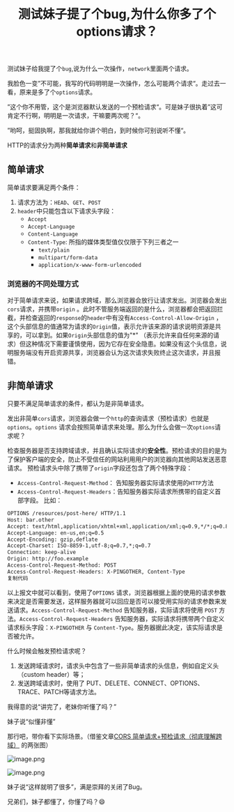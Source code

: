 ﻿---
title: '测试妹子提了个bug,为什么你多了个options请求？'
excerpt: ""
categories:
  - 计算机网络
tags:
  - HTTP
---

测试妹子给我提了个`bug`,说为什么一次操作，`network`里面两个请求。

我脸色一变”不可能，我写的代码明明是一次操作，怎么可能两个请求“。走过去一看，原来是多了个`options`请求。

”这个你不用管，这个是浏览器默认发送的一个预检请求“。可是妹子很执着”这可肯定不行啊，明明是一次请求，干嘛要两次呢？“。

”哟呵，挺固执啊，那我就给你讲个明白，到时候你可别说听不懂“。

HTTP的请求分为两种**简单请求**和**非简单请求**

## 简单请求

简单请求要满足两个条件：

1. 请求方法为：`HEAD`、`GET`、`POST`
2. `header`中只能包含以下请求头字段：
    * `Accept`
    * `Accept-Language`
    * `Content-Language`
    * `Content-Type`: 所指的媒体类型值仅仅限于下列三者之一
        * `text/plain`
        * `multipart/form-data`
        * `application/x-www-form-urlencoded`

### 浏览器的不同处理方式

对于简单请求来说，如果请求跨域，那么浏览器会放行让请求发出。浏览器会发出`cors`请求，并携带`origin`
。此时不管服务端返回的是什么，浏览器都会把返回拦截，并检查返回的`response`的`header`中有没有`Access-Control-Allow-Origin`
，这个头部信息的值通常为请求的`Origin`值，表示允许该来源的请求说明资源是共享的，可以拿到。如果`Origin`头部信息的值为"\*"
（表示允许来自任何来源的请求）但这种情况下需要谨慎使用，因为它存在安全隐患。如果没有这个头信息，说明服务端没有开启资源共享，浏览器会认为这次请求失败终止这次请求，并且报错。

## 非简单请求

只要不满足简单请求的条件，都认为是非简单请求。

发出非简单`cors`请求，浏览器会做一个`http`的查询请求（预检请求）也就是`options`。`options`
请求会按照简单请求来处理。那么为什么会做一次`options`请求呢？

检查服务器是否支持跨域请求，并且确认实际请求的**安全性**。预检请求的目的是为了保护客户端的安全，防止不受信任的网站利用用户的浏览器向其他网站发送恶意请求。
预检请求头中除了携带了`origin`字段还包含了两个特殊字段：

* `Access-Control-Request-Method`： 告知服务器实际请求使用的`HTTP`方法
* `Access-Control-Request-Headers`：告知服务器实际请求所携带的自定义首部字段。 比如：

```html
OPTIONS /resources/post-here/ HTTP/1.1
Host: bar.other
Accept: text/html,application/xhtml+xml,application/xml;q=0.9,*/*;q=0.8
Accept-Language: en-us,en;q=0.5
Accept-Encoding: gzip,deflate
Accept-Charset: ISO-8859-1,utf-8;q=0.7,*;q=0.7
Connection: keep-alive
Origin: http://foo.example
Access-Control-Request-Method: POST
Access-Control-Request-Headers: X-PINGOTHER, Content-Type
复制代码
```

以上报文中就可以看到，使用了`OPTIONS`
请求，浏览器根据上面的使用的请求参数来决定是否需要发送，这样服务器就可以回应是否可以接受用实际的请求参数来发送请求。`Access-Control-Request-Method`
告知服务器，实际请求将使用 `POST` 方法。`Access-Control-Request-Headers`
告知服务器，实际请求将携带两个自定义请求标头字段：`X-PINGOTHER` 与 `Content-Type`。服务器据此决定，该实际请求是否被允许。

什么时候会触发预检请求呢？

1. 发送跨域请求时，请求头中包含了一些非简单请求的头信息，例如自定义头（custom header）等；
2. 发送跨域请求时，使用了 PUT、DELETE、CONNECT、OPTIONS、TRACE、PATCH等请求方法。

我得意的说“讲完了，老妹你听懂了吗？”

妹子说“似懂非懂”

那行吧，带你看下实际场景。（借鉴文章[CORS 简单请求+预检请求（彻底理解跨域）](https://link.juejin.cn?target=https%3A%2F%2Fgithub.com%2Famandakelake%2Fblog%2Fissues%2F62 "https://github.com/amandakelake/blog/issues/62")
的两张图）

![image.png](https://p1-juejin.byteimg.com/tos-cn-i-k3u1fbpfcp/67cf1327ec8649ab94342441cf4295e4~tplv-k3u1fbpfcp-zoom-in-crop-mark:3024:0:0:0.image?)

![image.png](https://p6-juejin.byteimg.com/tos-cn-i-k3u1fbpfcp/758d19be3575467bb53ccd8fd225b174~tplv-k3u1fbpfcp-zoom-in-crop-mark:3024:0:0:0.image?)

妹子说“这样就明了很多”，满是崇拜的关闭了Bug。

兄弟们，妹子都懂了，你懂了吗？😄

